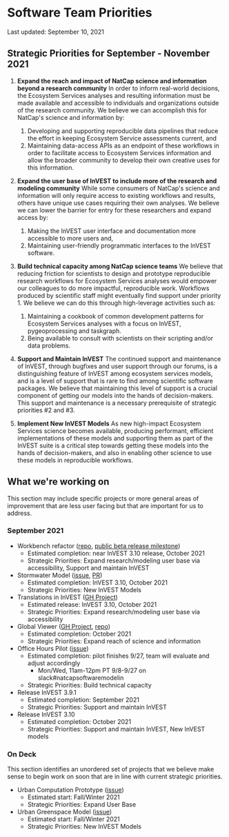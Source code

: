 # Software Team Priorities

Last updated: September 10, 2021

## Strategic Priorities for September - November 2021

<!--
For strategic priorities, be sure to list:
  1. The strategic priority
  2. Any additional information that's necessary to clarify the strategic
     priority beyond just the name.
  3. Why the priority matters.
-->

1. **Expand the reach and impact of NatCap science and information beyond a
   research community**
   In order to inform real-world decisions, the Ecosystem Services analyses and
   resulting information must be made available and accessible to individuals
   and organizations outside of the research community. We believe we can
   accomplish this for NatCap's science and information by:

   1. Developing and supporting reproducible data pipelines that reduce
      the effort in keeping Ecosystem Service assessments current, and
   2. Maintaining data-access APIs as an endpoint of these workflows
      in order to facilitate access to Ecosystem Services information
      and allow the broader community to develop their own creative
      uses for this information.

2. **Expand the user base of InVEST to include more of the research and
   modeling community**
   While some consumers of NatCap's science and information will only require
   access to existing workflows and results, others have unique use cases
   requiring their own analyses. We believe we can lower the barrier for
   entry for these researchers and expand access by:

   1. Making the InVEST user interface and documentation more accessible
      to more users and,
   2. Maintaining user-friendly programmatic interfaces to the InVEST
      software.

3. **Build technical capacity among NatCap science teams**
   We believe that reducing friction for scientists to design and prototype
   reproducible research workflows for Ecosystem Services analyses would
   empower our colleagues to do more impactful, reproducible work.  Workflows
   produced by scientific staff might eventually find support under priority 1.
   We believe we can do this through high-leverage activities such as:

   1. Maintaining a cookbook of common development patterns for Ecosystem
      Services analyses with a focus on InVEST, pygeoprocessing and taskgraph.
   2. Being available to consult with scientists on their scripting and/or
      data problems.

4. **Support and Maintain InVEST**
   The continued support and maintenance of InVEST, through bugfixes and user
   support through our forums, is a distinguishing feature of InVEST among
   ecosystem services models, and is a level of support that is rare to find
   among scientific software packages. We believe that maintaining this level
   of support is a crucial component of getting our models into the hands of
   decision-makers. This support and maintenance is a necessary prerequisite of
   strategic priorities #2 and #3.

5. **Implement New InVEST Models**
   As new high-impact Ecosystem Services science becomes available, producing
   performant, efficient implementations of these models and supporting them
   as part of the InVEST suite is a critical step towards getting these models
   into the hands of decision-makers, and also in enabling other science to
   use these models in reproducible workflows.

## What we're working on

This section may include specific projects or more general areas of improvement
that are less user facing but that are important for us to address.

<!--

For each item, be sure to include:
  1. The item we're working on (just the title or a reference label is fine)
  2. Links to any relevant github issues/projects/repos/etc for an overview
  3. Estimated completion date
  4. The strategic objectives (from above) that the task contributes to.

-->

### September 2021

* Workbench refactor ([repo](https://github.com/natcap/invest-workbench/), [public beta release milestone](ihttps://github.com/natcap/invest-workbench/milestone/2))
  * Estimated completion: near InVEST 3.10 release, October 2021
  * Strategic Priorities: Expand research/modeling user base via accessibility, Support and maintain InVEST
* Stormwater Model ([issue](ihttps://github.com/natcap/invest/issues/504), [PR](https://github.com/natcap/invest/pull/523))
  * Estimated completion: InVEST 3.10, October 2021
  * Strategic Priorities: New InVEST Models
* Translations in InVEST ([GH Project](https://github.com/orgs/natcap/projects/3))
  * Estimated release: InVEST 3.10, October 2021
  * Strategic Priorities: Expand research/modeling user base via accessibility
* Global Viewer ([GH Project](https://github.com/orgs/natcap/projects/4), [repo](https://github.com/natcap/global-web-viewer))
  * Estimated completion: October 2021
  * Strategic Priorities: Expand reach of science and information
* Office Hours Pilot ([issue](https://github.com/natcap/softwareteam/issues/109))
  * Estimated completion: pilot finishes 9/27, team will evaluate and adjust accordingly
    * Mon/Wed, 11am-12pm PT 9/8-9/27 on slack#natcapsoftwaremodelin
  * Strategic Priorities: Build technical capacity
* Release InVEST 3.9.1
  * Estimated completion: September 2021
  * Strategic Priorities: Support and maintain InVEST
* Release InVEST 3.10
  * Estimated completion: October 2021
  * Strategic Priorities: Support and maintain InVEST, New InVEST models


### On Deck

This section identifies an unordered set of projects that we believe make sense
to begin work on soon that are in line with current strategic priorities.

* Urban Computation Prototype ([issue](https://github.com/natcap/softwareteam/issues/108))
  * Estimated start: Fall/Winter 2021
  * Strategic Priorities: Expand User Base
* Urban Greenspace Model ([issue](https://github.com/natcap/softwareteam/issues/93))
  * Estimated start: Fall/Winter 2021
  * Strategic Priorities: New InVEST Models
